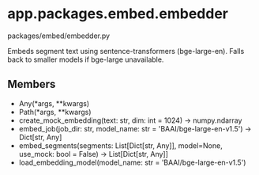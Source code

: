 # app.packages.embed.embedder

packages/embed/embedder.py

Embeds segment text using sentence-transformers (bge-large-en).
Falls back to smaller models if bge-large unavailable.

## Members
- Any(*args, **kwargs)
- Path(*args, **kwargs)
- create_mock_embedding(text: str, dim: int = 1024) -> numpy.ndarray
- embed_job(job_dir: str, model_name: str = 'BAAI/bge-large-en-v1.5') -> Dict[str, Any]
- embed_segments(segments: List[Dict[str, Any]], model=None, use_mock: bool = False) -> List[Dict[str, Any]]
- load_embedding_model(model_name: str = 'BAAI/bge-large-en-v1.5')

